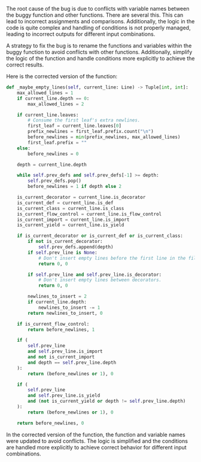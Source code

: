 The root cause of the bug is due to conflicts with variable names between the buggy function and other functions. There are several this. This can lead to incorrect assignments and comparisons. Additionally, the logic in the code is quite complex and handling of conditions is not properly managed, leading to incorrect outputs for different input combinations.

A strategy to fix the bug is to rename the functions and variables within the buggy function to avoid conflicts with other functions. Additionally, simplify the logic of the function and handle conditions more explicitly to achieve the correct results.

Here is the corrected version of the function:

```python
def _maybe_empty_lines(self, current_line: Line) -> Tuple[int, int]:
    max_allowed_lines = 1
    if current_line.depth == 0:
        max_allowed_lines = 2

    if current_line.leaves:
        # Consume the first leaf's extra newlines.
        first_leaf = current_line.leaves[0]
        prefix_newlines = first_leaf.prefix.count("\n")
        before_newlines = min(prefix_newlines, max_allowed_lines)
        first_leaf.prefix = ""
    else:
        before_newlines = 0

    depth = current_line.depth

    while self.prev_defs and self.prev_defs[-1] >= depth:
        self.prev_defs.pop()
        before_newlines = 1 if depth else 2

    is_current_decorator = current_line.is_decorator
    is_current_def = current_line.is_def
    is_current_class = current_line.is_class
    is_current_flow_control = current_line.is_flow_control
    is_current_import = current_line.is_import
    is_current_yield = current_line.is_yield

    if is_current_decorator or is_current_def or is_current_class:
        if not is_current_decorator:
            self.prev_defs.append(depth)
        if self.prev_line is None:
            # Don't insert empty lines before the first line in the file.
            return 0, 0

        if self.prev_line and self.prev_line.is_decorator:
            # Don't insert empty lines between decorators.
            return 0, 0

        newlines_to_insert = 2
        if current_line.depth:
            newlines_to_insert -= 1
        return newlines_to_insert, 0

    if is_current_flow_control:
        return before_newlines, 1

    if (
        self.prev_line
        and self.prev_line.is_import
        and not is_current_import
        and depth == self.prev_line.depth
    ):
        return (before_newlines or 1), 0

    if (
        self.prev_line
        and self.prev_line.is_yield
        and (not is_current_yield or depth != self.prev_line.depth)
    ):
        return (before_newlines or 1), 0

    return before_newlines, 0
```

In the corrected version of the function, the function and variable names were updated to avoid conflicts. The logic is simplified and the conditions are handled more explicitly to achieve correct behavior for different input combinations.
